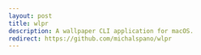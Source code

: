 ```yaml
---
layout: post
title: wlpr
description: A wallpaper CLI application for macOS.
redirect: https://github.com/michalspano/wlpr
---
```

